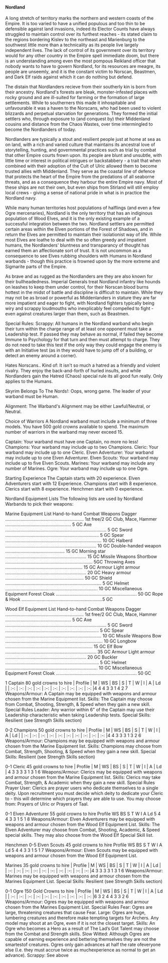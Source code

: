 #### Nordland

A long stretch of territory marks the northern and western 
coasts of the Empire. It is too varied to have a unified 
populous and too thin to be defensible against land invasions,
indeed its Elector Counts have always struggled to maintain 
control over its furthest reaches - its stated claim to the 
regions bordering Kislev to the northeast and Marienburg 
to the southwest little more than a technicality as its people
live largely independent lives. The lack of control of its 
government over its territory would for any other country in 
the Empire spell immediate doom, but there is an understanding
among even the most pompous Reikland officer that nobody wants
to have to govern Nordland, for its resources are meagre, its 
people are unseemly, and it is the constant victim to Norscan,
Beastmen, and Dark Elf raids against which it can do nothing but defend. 

The distain that Nordlanders recieve from their southerly kin 
is born from their ancestry. Nordland's forests are bleak, 
monster-infested places with rocky ground and are ill-suited 
for farming or the formation of large settlements. While to 
southerners this made it inhospitable and unfavourable it was
a haven to the Norscans, who had been used to violent blizzards
and perpetual starvation for generations. They formed the initial
settlers who, through exposure to (and conquest by) their 
Middenland cousins and distance from the Chaos Wastes, over
time intermingled to become the Nordlanders of today.

Nordlanders are typically a stout and resilient people just 
at home at sea as on land, with a rich and varied culture
that maintains its ancestral love of storytelling, hunting,
and governmental practices such as trial by combat that 
other Empire courts frown upon. Its people are blunt and
unsubtle, with little time or interest in political intrigues 
or backstabbery - a trait that when combined with their 
adoption of the Cult of Ulric allowed them to become trusted
allies with Middenland. They serve as the coastal line of
defence that protects the heart of the Empire from the 
predations of all seaborne threats, and as a consequence 
they harbour the entire Empire navy. Most of these ships
are not their own, but even ships from Stirland will 
still employ local crews - giving a sense of national 
pride in what is in practice the Nordland navy.

While many human territories host populations of halflings
(and even a few Ogre mercenaries), Nordland is the only
territory that has an indiginous population of Wood Elves,
and it is the only existing example of a successful 
integration between the two. Nordland settlers are permitted
certain areas within the Elven portions of the Forest 
of Shadows, and in return the Elves are permitted to maintain 
their isolationist way of life. While most Elves are 
loathe to deal with the so often greedy and impatient humans,
the Nordlanders' bluntness and transparancy of thought
has earned them an affectionate sort of trust. It is not
uncommon as a consequence to see Elves rubbing shoulders 
with Humans in Nordland warbands - though this practice is 
frowned upon by the more extreme and Sigmarite parts of the Empire.

As brave and as rugged as the Nordlanders are they are
also known for their bullheadedness. Imperial Generals
treat Nordland infantry like hounds on leashes to keep
them under control, for their Norscan blood burns hottest
in the midst of battle and discipline is difficult to maintain.
While they may not be as broad or powerful as Middenlanders in
stature they are far more impatient and eager to fight, with
Nordland fighters typically being wiry and scrappy loudmouths
who inexplicably feel compelled to fight - even against 
creatures larger than them, such as Beastmen.

Special Rules:
Scrappy: All humans in the Nordland warband who begin their
turn within the charge range of at least one opponent must
take a Leadership test. If passed they may behave as normal,
if failed they become Immune to Psychology for that turn 
and then must attempt to charge. They do not need to take
this test if the only way they could engage the enemy is
with an Initiative test (as in they would have to jump off 
of a building, or detect an enemy around a corner).

Hates Norscans.. Kind of: It isn't so much a hatred as a 
friendly and violent rivalry. They enjoy the back-and-forth
of hurled insults, and while Nordlanders gain the Hatred 
(Chaos) special rule its all good fun really. Only applies to the Humans.

Skyrim Belongs To The Nords!: Oops, wrong game. The 
leader of your warband must be Human.

Alignment: The Warband's Alignment may be either Lawful/Neutral, or Neutral.

Choice of Warriors
A Nordland warband must include a minimum of three models.
You have 500 gold crowns available to spend. The maximum
number of warriors in the warband may never exceed 15.

Captain: Your warband must have one Captain, no more no less!
Champions: Your warband may include up to two Champions. 
Cleric: Your warband may include up to one Cleric.
Elven Adventurer: Your warband may include up to one Elven Adventurer.
Elven Scouts: Your warband may include up to five Elven Scouts.
Marines: Your warband may include any number of Marines.
Ogre: Your warband may include up to one Ogre.

Starting Experience
The Captain starts with 20 experience.
Elven Adventurers start with 12 Experience.
Champions start with 8 experience.
Clerics start with 8 experience.
Henchmen start with 0 experience.

Nordland Equipment Lists
The following lists are used by Nordland Warbands to pick their weapons:

Marine Equipment List
Hand-to-hand Combat Weapons
Dagger .............................................................. 1st free/2 GC
Club, Mace, Hammer .................................................... 5 GC
Axe ................................................................................ 5 GC
Sword .......................................................................... 5 GC
Spear ............................................................................ 10 GC
Halberd ........................................................................ 10 GC
Double-handed weapon ............................................... 15 GC
Morning star ................................................................ 15 GC
Missile Weapons
Shortbow ..................................................................... 5GC
Throwing Axes ............................................................. 15 GC
Armour
Light armour ................................................................ 20 GC
Heavy armour .............................................................. 50 GC
Shield ............................................................................ 5 GC
Helmet ......................................................................... 10 GC 
Miscellaneous Equipment 
Forest Cloak ................................................................ 50 GC 
Rope & Hook ................................................................5 GC

Wood Elf Equipment List
Hand-to-hand Combat Weapons
Dagger .............................................................. 1st free/2 GC
Club, Mace, Hammer .................................................... 5 GC
Axe ................................................................................ 5 GC
Sword .......................................................................... 5 GC
Spear ............................................................................ 10 GC
Missile Weapons
Bow ............................................................................. 10 GC
Longbow ..................................................................... 15 GC
Elf Bow ........................................................................ 35 GC
Armour
Light armour ................................................................ 20 GC
Buckler .......................................................................... 5 GC
Helmet ......................................................................... 10 GC
Miscellaneous Equipment 
Forest Cloak ................................................................ 50 GC 


1 Captain
80 gold crowns to hire
| Profile | M | WS | BS | S | T | W | I | A | Ld |
| :-: | :-: | :-: | :-: | :-: | :-: | :-: | :-: | :-: | :-: |4 4 4 3 3 1 4 2 7
Weapons/Armour: A Captain may be equipped with weapons and armour chosen from the Marine Equipment list.
Skills: The Captain may choose from Combat, Shooting, Strength, & Speed when they gain a new skill. 
Special Rules
Leader: Any warrior within 6" of the Captain may use their Leadership characteristic when taking Leadership tests.
Special Skills: Resilient (see Strength Skills section)


0-2 Champions
50 gold crowns to hire
| Profile | M | WS | BS | S | T | W | I | A | Ld |
| :-: | :-: | :-: | :-: | :-: | :-: | :-: | :-: | :-: | :-: |4 4 3 3 3 1 3 2 6
Weapons/Armour: Champions may be equipped with weapons and armour chosen from the Marine Equipment list.
Skills: Champions may choose from Combat, Strength, Shooting, & Speed when they gain a new skill.
Special Skills: Resilient (see Strength Skills section)


0-1 Cleric
45 gold crowns to hire 
| Profile | M | WS | BS | S | T | W | I | A | Ld | 
4 3 3 3 3 1 3 1 6
Weapons/Armour: Clerics may be equipped with weapons and armour chosen from the Marine Equipment list. 
Skills: Clerics may take Combat, Strength, & Academic when they gain a new skill. 
Special Rules Prayer User: Clerics are prayer users who dedicate themselves to a single deity. Upon recruitment you must decide which deity to dedicate your Cleric to - this will determine which prayers they are able to use. You may choose from: Prayers of Ulric or Prayers of Taal.

0-1 Elven Adventurer
55 gold crowns to hire
Profile WS BS S T W I A Ld
5 4 4 3 3 1 5 1 8
Weapons/Armour: Elven Adventurers may be equipped with weapons and armour chosen from the Wood Elf Equipment List.
Skills: The Elven Adventurer may choose from Combat, Shooting, Academic, & Speed special skills. They may also choose from the Wood Elf Special Skill list.

Henchmen
0-5 Elven Scouts
45 gold crowns to hire
Profile WS BS S T W I A Ld
5 4 4 3 3 1 5 1 7
Weapons/Armour: Elven Scouts may be equipped with weapons and armour chosen from the Wood Elf Equipment List.

Marines
35 gold crowns to hire
| Profile | M | WS | BS | S | T | W | I | A | Ld |
| :-: | :-: | :-: | :-: | :-: | :-: | :-: | :-: | :-: | :-: |4 3 3 3 3 1 3 1 6
Weapons/Armour: Marines may be equipped with weapons and armour chosen from the Marines Equipment List.
Special Skills: Resilient (see Strength Skills section)

0-1 Ogre
150 Gold Crowns to hire
| Profile | M | WS | BS | S | T | W | I | A | Ld |
| :-: | :-: | :-: | :-: | :-: | :-: | :-: | :-: | :-: | :-: |6 3 2 4 4 3 3 2 6
Weapons/Armour: Ogres may be equipped with weapons and armour chosen from the Marines Equipment List.
Special Rules
Fear: Ogres are large, threatening creatures that cause Fear.
Large: Ogres are huge, lumbering creatures and therefore make tempting targets for Archers. Any model may shoot at an Ogre, even if it is not the closest target.
Skills: An Ogre who becomes a Hero as a result of The Lad’s Got Talent may choose from the Combat and Strength skills.
Slow Witted: Although Ogres are capable of earning experience and bettering themselves they are not the smartestof creatures. Ogres only gain advances at half the rate ofeveryone else (I.e. they must accrue twice as muchexperience as normal to get an advance). 
Scrappy: See above



